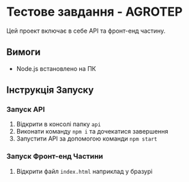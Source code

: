 # Тестове завдання - AGROTEP

Цей проект включає в себе API та фронт-енд частину.

## Вимоги

- Node.js встановлено на ПК

## Інструкція Запуску

### Запуск API

1. Відкрити в консолі папку `api`
2. Виконати команду `npm i` та дочекатися завершення
3. Запустити API за допомогою команди `npm start`

### Запуск Фронт-енд Частини

1. Відкрити файл `index.html` наприклад у бразурі